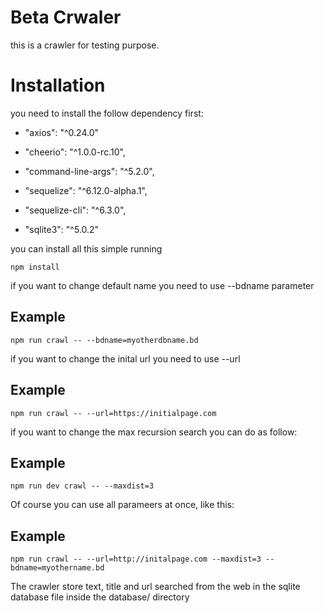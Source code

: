 Beta Crwaler
===========
this is a crawler for testing purpose.

Installation
===========
you need to install the follow dependency first:

* "axios": "^0.24.0"

* "cheerio": "^1.0.0-rc.10",
* "command-line-args": "^5.2.0",
* "sequelize": "^6.12.0-alpha.1",
* "sequelize-cli": "^6.3.0",
* "sqlite3": "^5.0.2"


you can install all this simple running
```
npm install
```
if you want to change default name you need to use --bdname parameter

Example
-------
```
npm run crawl -- --bdname=myotherdbname.bd
```
if you want to change the inital url you need to use --url

Example
-------
```
npm run crawl -- --url=https://initialpage.com
```
if you want to change the max recursion search you can do as follow:

Example
---
```
npm run dev crawl -- --maxdist=3
```

Of course you can use all parameers at once, like this:

Example
---
```
npm run crawl -- --url=http://initalpage.com --maxdist=3 --bdname=myothername.bd
```

The crawler store text, title and url searched from the web in the sqlite database file inside the database/ directory